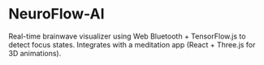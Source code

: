 # NeuroFlow-AI
Real-time brainwave visualizer using Web Bluetooth + TensorFlow.js to detect focus states. Integrates with  a meditation app (React + Three.js for 3D animations).
